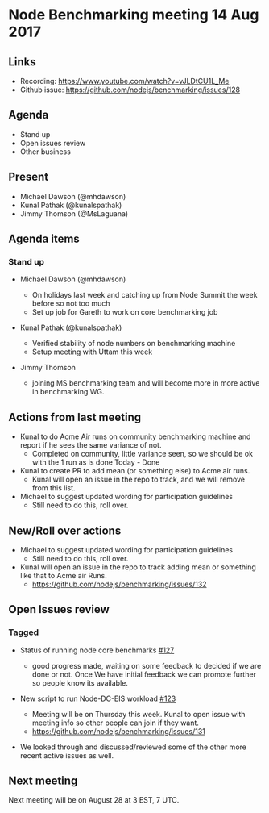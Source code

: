 # Node Benchmarking meeting 14 Aug 2017

## Links
* Recording: https://www.youtube.com/watch?v=vJLDtCU1L_Me
* Github issue: https://github.com/nodejs/benchmarking/issues/128

## Agenda
* Stand up
* Open issues review
* Other business

## Present
* Michael Dawson (@mhdawson)
* Kunal Pathak (@kunalspathak)
* Jimmy Thomson (@MsLaguana)

## Agenda items
### Stand up
* Michael Dawson (@mhdawson)
  * On holidays last week and catching up from Node Summit the week before
    so not too much
  * Set up job for Gareth to work on core benchmarking job

* Kunal Pathak (@kunalspathak)
  * Verified stability of node numbers on benchmarking machine
  * Setup meeting with Uttam this week
* Jimmy Thomson
  * joining MS benchmarking team and will become more in more active in benchmarking WG.

## Actions from last meeting

* Kunal to do Acme Air runs on community benchmarking machine and report if he sees the
  same variance of not.
  * Completed on community, little variance seen, so we should be ok with the 1 run as is done
    Today - Done
* Kunal to create PR to add mean (or something else) to Acme air runs.  
  * Kunal will open an issue in the repo to track, and we will remove from this list.
* Michael to suggest updated wording for participation guidelines
  * Still need to do this, roll over.

## New/Roll over actions

* Michael to suggest updated wording for participation guidelines
  * Still need to do this, roll over.
* Kunal will open an issue in the repo to track adding mean or something like that to Acme air
  Runs.
  * https://github.com/nodejs/benchmarking/issues/132 


## Open Issues review
### Tagged
* Status of running node core benchmarks [#127](https://github.com/nodejs/benchmarking/issues/127)
  * good progress made, waiting on some feedback to decided if we are done or not. Once
    We have initial feedback we can promote further so people know its available.
* New script to run Node-DC-EIS workload  [#123](https://github.com/nodejs/benchmarking/pull/123)
  * Meeting will be on Thursday this week.  Kunal to open issue with meeting info so 
    other people can join if they want.
  * https://github.com/nodejs/benchmarking/issues/131

* We looked through and discussed/reviewed some of the other more recent active issues as
  well.

## Next meeting

Next meeting will be on August 28 at 3 EST, 7 UTC.


